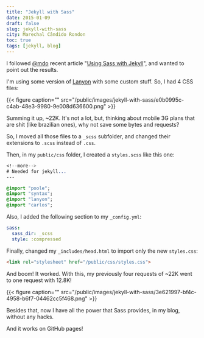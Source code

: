 ```yaml
---
title: "Jekyll with Sass"
date: 2015-01-09
draft: false
slug: jekyll-with-sass
city: Marechal Cândido Rondon
toc: true
tags: [jekyll, blog]
---
```


I followed [@mdo](http://markdotto.com/) recent article "[Using Sass with Jekyll](http://markdotto.com/2014/09/25/sass-and-jekyll/)", and wanted to point out the results.

I'm using some version of [Lanyon](http://lanyon.getpoole.com/) with some custom stuff. So, I had 4 CSS files:

{{< figure caption="" src="/public/images/jekyll-with-sass/e0b0995c-c4ab-48e3-9980-9e008d636600.png" >}}

Summing it up, ~22K. It's not a lot, but, thinking about mobile 3G plans that are shit (like brazilian ones), why not save some bytes and requests?

So, I moved all those files to a `_scss` subfolder, and changed their extensions to `.scss` instead of `.css`.

Then, in my `public/css` folder, I created a `styles.scss` like this one:

```sass
<!--more-->
# Needed for jekyll...
---

@import "poole";
@import "syntax";
@import "lanyon";
@import "carlos";
```

Also, I added the following section to my `_config.yml`:

```yaml
sass:
  sass_dir: _scss
  style: :compressed
```

Finally, changed my `_includes/head.html` to import only the new `styles.css`:

```html
<link rel="stylesheet" href="/public/css/styles.css">
```

And boom! It worked. With this, my previously four requests of ~22K went to one request with 12.8K!

{{< figure caption="" src="/public/images/jekyll-with-sass/3e621997-bf4c-4958-b6f7-04462cc5f468.png" >}}

Besides that, now I have all the power that Sass provides, in my blog, without any hacks. 

And it works on GitHub pages!
